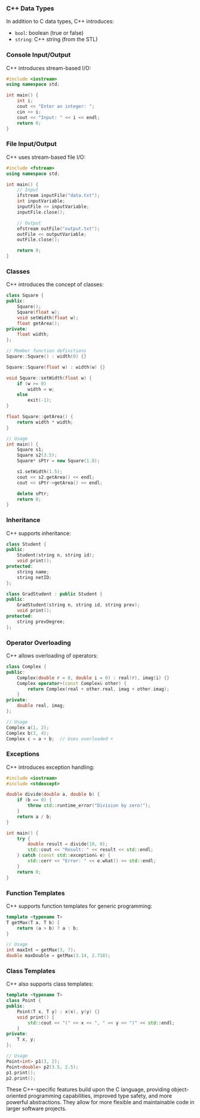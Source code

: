 ### C++ Data Types

In addition to C data types, C++ introduces:

- `bool`: boolean (true or false)
- `string`: C++ string (from the STL)

### Console Input/Output

C++ introduces stream-based I/O:

```cpp
#include <iostream>
using namespace std;

int main() {
    int i;
    cout << "Enter an integer: ";
    cin >> i;
    cout << "Input: " << i << endl;
    return 0;
}
```

### File Input/Output

C++ uses stream-based file I/O:

```cpp
#include <fstream>
using namespace std;

int main() {
    // Input
    ifstream inputFile("data.txt");
    int inputVariable;
    inputFile >> inputVariable;
    inputFile.close();

    // Output
    ofstream outFile("output.txt");
    outFile << outputVariable;
    outFile.close();

    return 0;
}
```

### Classes

C++ introduces the concept of classes:

```cpp
class Square {
public:
    Square();
    Square(float w);
    void setWidth(float w);
    float getArea();
private:
    float width;
};

// Member function definitions
Square::Square() : width(0) {}

Square::Square(float w) : width(w) {}

void Square::setWidth(float w) {
    if (w >= 0)
        width = w;
    else
        exit(-1);
}

float Square::getArea() {
    return width * width;
}

// Usage
int main() {
    Square s1;
    Square s2(3.5);
    Square* sPtr = new Square(1.8);

    s1.setWidth(1.5);
    cout << s2.getArea() << endl;
    cout << sPtr->getArea() << endl;

    delete sPtr;
    return 0;
}
```

### Inheritance

C++ supports inheritance:

```cpp
class Student {
public:
    Student(string n, string id);
    void print();
protected:
    string name;
    string netID;
};

class GradStudent : public Student {
public:
    GradStudent(string n, string id, string prev);
    void print();
protected:
    string prevDegree;
};
```

### Operator Overloading

C++ allows overloading of operators:

```cpp
class Complex {
public:
    Complex(double r = 0, double i = 0) : real(r), imag(i) {}
    Complex operator+(const Complex& other) {
        return Complex(real + other.real, imag + other.imag);
    }
private:
    double real, imag;
};

// Usage
Complex a(1, 2);
Complex b(3, 4);
Complex c = a + b;  // Uses overloaded +
```

### Exceptions

C++ introduces exception handling:

```cpp
#include <iostream>
#include <stdexcept>

double divide(double a, double b) {
    if (b == 0) {
        throw std::runtime_error("Division by zero!");
    }
    return a / b;
}

int main() {
    try {
        double result = divide(10, 0);
        std::cout << "Result: " << result << std::endl;
    } catch (const std::exception& e) {
        std::cerr << "Error: " << e.what() << std::endl;
    }
    return 0;
}
```

### Function Templates

C++ supports function templates for generic programming:

```cpp
template <typename T>
T getMax(T a, T b) {
    return (a > b) ? a : b;
}

// Usage
int maxInt = getMax(3, 7);
double maxDouble = getMax(3.14, 2.718);
```

### Class Templates

C++ also supports class templates:

```cpp
template <typename T>
class Point {
public:
    Point(T x, T y) : x(x), y(y) {}
    void print() {
        std::cout << "(" << x << ", " << y << ")" << std::endl;
    }
private:
    T x, y;
};

// Usage
Point<int> p1(3, 2);
Point<double> p2(3.5, 2.5);
p1.print();
p2.print();
```

These C++-specific features build upon the C language, providing object-oriented programming capabilities, improved type safety, and more powerful abstractions. They allow for more flexible and maintainable code in larger software projects.